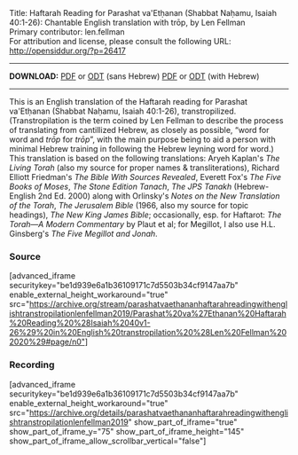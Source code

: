 <html>
<head></head>
<body>
Title: Haftarah Reading for Parashat va'Etḥanan (Shabbat Naḥamu, Isaiah 40:1-26): Chantable English translation with trōp, by Len Fellman<br />
Primary contributor: len.fellman<br />
For attribution and license, please consult the following URL: <a href="http://opensiddur.org/?p=26417">http://opensiddur.org/?p=26417</a>
<p />
<hr />

<strong>DOWNLOAD:</strong> 
<a href="https://archive.org/download/parashatvaethananhaftarahreadingwithenglishtranstropilationlenfellman2019/Parashat%20va%27Ethanan%20Haftarah%20Reading%20%28Isaiah%2040v1-26%29%20in%20English%20transtropilation%20%28Len%20Fellman%202020%29%20-%20english%20only.pdf">PDF</a> or <a href="https://archive.org/download/parashatvaethananhaftarahreadingwithenglishtranstropilationlenfellman2019/Parashat%20va%27Ethanan%20Haftarah%20Reading%20%28Isaiah%2040v1-26%29%20in%20English%20transtropilation%20%28Len%20Fellman%202020%29%20-%20english%20only.odt">ODT</a> (sans Hebrew)
<a href="https://archive.org/download/parashatvaethananhaftarahreadingwithenglishtranstropilationlenfellman2019/Parashat%20va%27Ethanan%20Haftarah%20Reading%20%28Isaiah%2040v1-26%29%20in%20English%20transtropilation%20%28Len%20Fellman%202020%29.pdf">PDF</a> or <a href="https://archive.org/download/parashatvaethananhaftarahreadingwithenglishtranstropilationlenfellman2019/Parashat%20va%27Ethanan%20Haftarah%20Reading%20%28Isaiah%2040v1-26%29%20in%20English%20transtropilation%20%28Len%20Fellman%202020%29.odt">ODT</a> (with Hebrew)

<hr />

This is an English translation of the Haftarah reading for Parashat va'Etḥanan (Shabbat Naḥamu, Isaiah 40:1-26), transtropilized. (Transtropilation is the term coined by Len Fellman to describe the process of translating from cantillized Hebrew, as closely as possible, “word for word and <em>trōp</em> for <em>trōp</em>”, with the main purpose being to aid a person with minimal Hebrew training in following the Hebrew leyning word for word.) This translation is based on the following translations: Aryeh Kaplan's <em>The Living Torah</em> (also my source for proper names &amp; transliterations), Richard Elliott Friedman's <em>The Bible With Sources Revealed</em>, Everett Fox's <em>The Five Books of Moses</em>, <em>The Stone Edition Tanach</em>, <em>The JPS Tanakh</em> (Hebrew-English 2nd Ed. 2000) along with Orlinsky's <em>Notes on the New Translation of the Torah</em>, <em>The Jerusalem Bible</em> (1966, also my source for topic headings), <em>The New King James Bible</em>; occasionally, esp. for Haftarot: <em>The Torah—A Modern Commentary</em> by Plaut et al; for Megillot, I also use H.L. Ginsberg's <em>The Five Megillot and Jonah</em>.

<h3>Source</h3>

[advanced_iframe securitykey="be1d939e6a1b36109171c7d5503b34cf9147aa7b" enable_external_height_workaround="true" src="https://archive.org/stream/parashatvaethananhaftarahreadingwithenglishtranstropilationlenfellman2019/Parashat%20va%27Ethanan%20Haftarah%20Reading%20%28Isaiah%2040v1-26%29%20in%20English%20transtropilation%20%28Len%20Fellman%202020%29#page/n0"]

<h3>Recording</h3>

[advanced_iframe securitykey="be1d939e6a1b36109171c7d5503b34cf9147aa7b" enable_external_height_workaround="true" src="https://archive.org/details/parashatvaethananhaftarahreadingwithenglishtranstropilationlenfellman2019" show_part_of_iframe="true" show_part_of_iframe_y="75" show_part_of_iframe_height="145" show_part_of_iframe_allow_scrollbar_vertical="false"]

&nbsp;
</body>
</html>